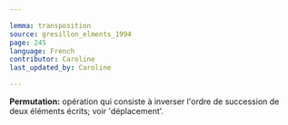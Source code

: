 ```yaml
---

lemma: transposition
source: gresillon_elments_1994
page: 245
language: French
contributor: Caroline
last_updated_by: Caroline

---
```


**Permutation:** opération qui consiste à inverser l'ordre de succession de deux éléments écrits; voir 'déplacement'.
